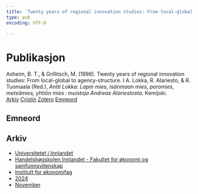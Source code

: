 ```yaml
---
title: 'Twenty years of regional innovation studies: From local-global to agency-structure'
type: pub
encoding: UTF-8

---
```

<h1>Publikasjon</h1>
<article id="csl-bib-container-M25Y3TMY" class="csl-bib-container">
  <div class="csl-bib-body"> <div class="csl-entry">Asheim, B. T., &#38; Grillitsch, M. (1998). Twenty years of regional innovation studies: From local-global to agency-structure. I A. Lokka, R. Alariesto, &#38; R. Tuomaala (Red.), <i>Antti Lokka: Lapin mies, isänmaan mies, poromies, metsämies, yhtiön mies : muistoja Andreas Alariestosta</i>. Kemijoki.</div> </div>
  <div class="csl-bib-buttons">
    <a href="#taxonomy-article-M25Y3TMY" alt="archive" class="csl-bib-button">Arkiv</a>
    <a href="https://app.cristin.no/results/show.jsf?id=2320541" alt="Cristin" class="csl-bib-button">Cristin</a>
    <a href="http://zotero.org/groups/5881554/items/M25Y3TMY" alt="Zotero" class="csl-bib-button">Zotero</a>
    <a href="#keywords-article-M25Y3TMY" alt="keywords" class="csl-bib-button">Emneord</a>
  </div>
  <div id="csl-bib-meta-container-M25Y3TMY"></div>
</article>
<div id="csl-bib-meta-M25Y3TMY" class="csl-bib-meta">
  <article id="keywords-article-M25Y3TMY" class="keywords-article">
    <h1>Emneord</h1>
    
  </article>
  <article id="taxonomy-article-M25Y3TMY" class="taxonomy-article">
    <h1>Arkiv</h1>
    <ul>
      <li><a href="{{< params subfolder >}}nn/archive/?key=3DCRN523">Universitetet i Innlandet</a></li>
      <li><a href="{{< params subfolder >}}nn/archive/?key=DU8Q9LN9">Handelshøgskolen Innlandet - Fakultet for økonomi og samfunnsvitenskap</a></li>
      <li><a href="{{< params subfolder >}}nn/archive/?key=3IQA89I8">Institutt for økonomifag</a></li>
      <li><a href="{{< params subfolder >}}nn/archive/?key=ZM8AGK3A">2024</a></li>
      <li><a href="{{< params subfolder >}}nn/archive/?key=A2NGEDNX">November</a></li>
    </ul>
  </article>
</div>

